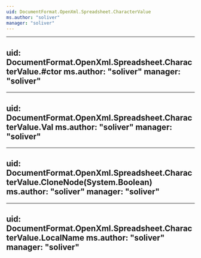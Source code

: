 ```yaml
---
uid: DocumentFormat.OpenXml.Spreadsheet.CharacterValue
ms.author: "soliver"
manager: "soliver"
---
```


---
uid: DocumentFormat.OpenXml.Spreadsheet.CharacterValue.#ctor
ms.author: "soliver"
manager: "soliver"
---

---
uid: DocumentFormat.OpenXml.Spreadsheet.CharacterValue.Val
ms.author: "soliver"
manager: "soliver"
---

---
uid: DocumentFormat.OpenXml.Spreadsheet.CharacterValue.CloneNode(System.Boolean)
ms.author: "soliver"
manager: "soliver"
---

---
uid: DocumentFormat.OpenXml.Spreadsheet.CharacterValue.LocalName
ms.author: "soliver"
manager: "soliver"
---
